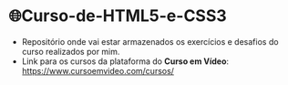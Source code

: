 # 🌐Curso-de-HTML5-e-CSS3
- Repositório onde vai estar armazenados os exercícios e desafios do curso realizados por mim.
- Link para os cursos da plataforma do **Curso em Vídeo**: https://www.cursoemvideo.com/cursos/ 
